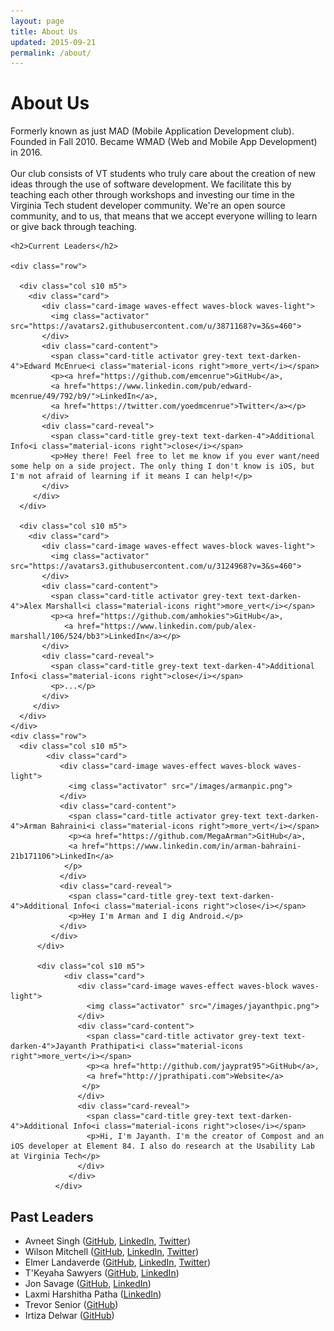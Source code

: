 ```yaml
---
layout: page
title: About Us
updated: 2015-09-21
permalink: /about/
---
```


<div class="section"><div class="container">
  <h1>About Us</h1>

  <p>Formerly known as just MAD (Mobile Application Development club). Founded in Fall 2010.
    Became WMAD (Web and Mobile App Development) in 2016. <br><br>
  Our club consists of VT students who truly care about the creation of new ideas through the use of software development. We facilitate this by teaching each other through workshops and investing our time in the Virginia Tech student developer community. We're an open source community, and to us, that means that we accept everyone willing to learn or give back through teaching.</p>

</div></div>


<div class="section">
  <div class="container">

    <h2>Current Leaders</h2>

    <div class="row">

      <div class="col s10 m5">
        <div class="card">
           <div class="card-image waves-effect waves-block waves-light">
             <img class="activator" src="https://avatars2.githubusercontent.com/u/3871168?v=3&s=460">
           </div>
           <div class="card-content">
             <span class="card-title activator grey-text text-darken-4">Edward McEnrue<i class="material-icons right">more_vert</i></span>
             <p><a href="https://github.com/emcenrue">GitHub</a>,
             <a href="https://www.linkedin.com/pub/edward-mcenrue/49/792/b9/">LinkedIn</a>,
             <a href="https://twitter.com/yoedmcenrue">Twitter</a></p>
           </div>
           <div class="card-reveal">
             <span class="card-title grey-text text-darken-4">Additional Info<i class="material-icons right">close</i></span>
             <p>Hey there! Feel free to let me know if you ever want/need some help on a side project. The only thing I don't know is iOS, but I'm not afraid of learning if it means I can help!</p>
           </div>
         </div>
      </div>

      <div class="col s10 m5">
        <div class="card">
           <div class="card-image waves-effect waves-block waves-light">
             <img class="activator" src="https://avatars3.githubusercontent.com/u/3124968?v=3&s=460">
           </div>
           <div class="card-content">
             <span class="card-title activator grey-text text-darken-4">Alex Marshall<i class="material-icons right">more_vert</i></span>
             <p><a href="https://github.com/amhokies">GitHub</a>,
                <a href="https://www.linkedin.com/pub/alex-marshall/106/524/bb3">LinkedIn</a></p>
           </div>
           <div class="card-reveal">
             <span class="card-title grey-text text-darken-4">Additional Info<i class="material-icons right">close</i></span>
             <p>...</p>
           </div>
         </div>
      </div>
    </div>
    <div class="row">
      <div class="col s10 m5">
            <div class="card">
               <div class="card-image waves-effect waves-block waves-light">
                 <img class="activator" src="/images/armanpic.png">
               </div>
               <div class="card-content">
                 <span class="card-title activator grey-text text-darken-4">Arman Bahraini<i class="material-icons right">more_vert</i></span>
                 <p><a href="https://github.com/MegaArman">GitHub</a>,
                 <a href="https://www.linkedin.com/in/arman-bahraini-21b171106">LinkedIn</a>
    			</p>
               </div>
               <div class="card-reveal">
                 <span class="card-title grey-text text-darken-4">Additional Info<i class="material-icons right">close</i></span>
                 <p>Hey I'm Arman and I dig Android.</p>
               </div>
             </div>
          </div>

          <div class="col s10 m5">
                <div class="card">
                   <div class="card-image waves-effect waves-block waves-light">
                     <img class="activator" src="/images/jayanthpic.png">
                   </div>
                   <div class="card-content">
                     <span class="card-title activator grey-text text-darken-4">Jayanth Prathipati<i class="material-icons right">more_vert</i></span>
                     <p><a href="http://github.com/jayprat95">GitHub</a>,
                     <a href="http://jprathipati.com">Website</a>
        			</p>
                   </div>
                   <div class="card-reveal">
                     <span class="card-title grey-text text-darken-4">Additional Info<i class="material-icons right">close</i></span>
                     <p>Hi, I'm Jayanth. I'm the creator of Compost and an iOS developer at Element 84. I also do research at the Usability Lab at Virginia Tech</p>
                   </div>
                 </div>
              </div>

  </div><!-- container -->
</div><!-- section -->


<div class="section">
  <div class="container">

<h2>Past Leaders</h2>

<ul>
<li>Avneet Singh (<a href="https://github.com/avneet723">GitHub</a>, <a href="https://www.linkedin.com/in/avneets">LinkedIn</a>, <a href="https://twitter.com/avneet723">Twitter</a>)</li>
<li>Wilson Mitchell (<a href="https://github.com/mitchellw">GitHub</a>, <a href="https://www.linkedin.com/in/wilsonmitchell">LinkedIn</a>, <a href="https://twitter.com/wilsonmobile">Twitter</a>)</li>
<li>Elmer Landaverde (<a href="https://github.com/elmerland">GitHub</a>, <a href="https://www.linkedin.com/pub/elmer-landaverde/90/a38/177">LinkedIn</a>, <a href="https://twitter.com/elmerlandaverde">Twitter</a>)</li>
<li>T'Keyaha Sawyers (<a href="https://github.com/theordinaryhero">GitHub</a>, <a href="https://www.linkedin.com/in/tksawyers">LinkedIn</a>)</li>
<li>Jon Savage (<a href="https://github.com/jsavage06">GitHub</a>, <a href="https://www.linkedin.com/in/savagejon">LinkedIn</a>)</li>
<li>Laxmi Harshitha Patha (<a href="https://www.linkedin.com/pub/laxmi-harshitha-patha/65/609/387">LinkedIn</a>)</li>
<li>Trevor Senior (<a href="https://github.com/trevorsenior">GitHub</a>)</li>
<li>Irtiza Delwar (<a href="https://github.com/IrtizaDelwar">GitHub</a>)</li>
</ul>


  </div>
</div>
